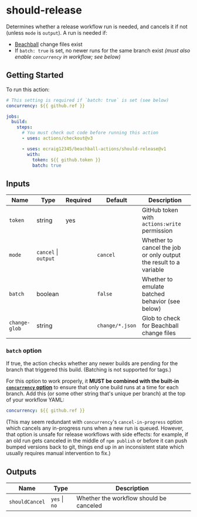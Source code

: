 # should-release

Determines whether a release workflow run is needed, and cancels it if not (unless `mode` is `output`). A run is needed if:

- [Beachball](https://microsoft.github.io/beachball) change files exist
- If `batch: true` is set, no newer runs for the same branch exist _(must also enable `concurrency` in workflow; see below)_

## Getting Started

To run this action:

```yaml
# This setting is required if `batch: true` is set (see below)
concurrency: ${{ github.ref }}

jobs:
  build:
    steps:
      # You must check out code before running this action
      - uses: actions/checkout@v3

      - uses: ecraig12345/beachball-actions/should-release@v1
        with:
          token: ${{ github.token }}
          batch: true
```

## Inputs

| Name          | Type                 | Required | Default         | Description                                                       |
| ------------- | -------------------- | -------- | --------------- | ----------------------------------------------------------------- |
| `token`       | string               | yes      |                 | GitHub token with `actions:write` permission                      |
| `mode`        | `cancel` \| `output` |          | `cancel`        | Whether to cancel the job or only output the result to a variable |
| `batch`       | boolean              |          | `false`         | Whether to emulate batched behavior (see below)                   |
| `change-glob` | string               |          | `change/*.json` | Glob to check for Beachball change files                          |

### `batch` option

If true, the action checks whether any newer builds are pending for the branch that triggered this build. (Batching is not supported for tags.)

For this option to work properly, it **MUST be combined with the built-in [`concurrency` option](https://docs.github.com/en/actions/using-workflows/workflow-syntax-for-github-actions#concurrency)** to ensure that only one build runs at a time for each branch. Add this (or some other string that's unique per branch) at the top of your workflow YAML:

```yaml
concurrency: ${{ github.ref }}
```

(This may seem redundant with `concurrency`'s `cancel-in-progress` option which cancels any in-progress runs when a new run is queued. However, that option is unsafe for release workflows with side effects: for example, if an old run gets canceled in the middle of `npm publish` or before it can push bumped versions back to git, things end up in an inconsistent state which usually requires manual intervention to fix.)

## Outputs

| Name           | Type          | Description                             |
| -------------- | ------------- | --------------------------------------- |
| `shouldCancel` | `yes` \| `no` | Whether the workflow should be canceled |
